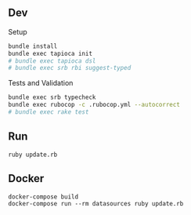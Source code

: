 ## Dev

Setup
```sh
bundle install
bundle exec tapioca init
# bundle exec tapioca dsl
# bundle exec srb rbi suggest-typed
```

Tests and Validation
```sh
bundle exec srb typecheck
bundle exec rubocop -c .rubocop.yml --autocorrect
# bundle exec rake test
```

## Run

```
ruby update.rb
```

## Docker

```
docker-compose build
docker-compose run --rm datasources ruby update.rb
```
